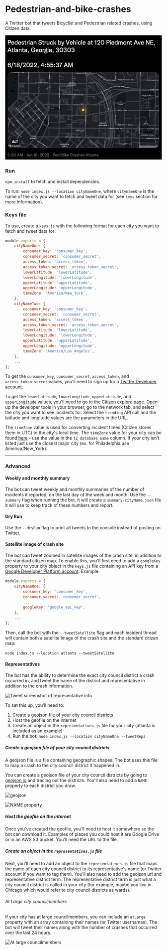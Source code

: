 # Pedestrian-and-bike-crashes

A Twitter bot that tweets Bicyclist and Pedestrian related crashes, using Citizen data.

![Tweet screenshot](example/example.png)

### Run
`npm install` to fetch and install dependencies.

To run: `node index.js --location cityNameOne`, where `cityNameOne` is the name of the city you want to fetch and tweet data for (see `keys` section for more information).

### Keys file
To use, create a `keys.js` with the following format for each city you want to fetch and tweet data for:

```js
module.exports = {
    cityNameOne: {
        consumer_key: 'consumer_key',
        consumer_secret: 'consumer_secret',
        access_token: 'access_token',
        access_token_secret: 'access_token_secret',
        lowerLatitude: 'lowerLatitude',
        lowerLongitude: 'lowerLongitude',
        upperLatitude: 'upperLatitude',
        upperLongitude: 'upperLongitude',
        timeZone: 'America/New_York',
    },
    cityNameTwo: {
        consumer_key: 'consumer_key',
        consumer_secret: 'consumer_secret',
        access_token: 'access_token',
        access_token_secret: 'access_token_secret',
        lowerLatitude: 'lowerLatitude',
        lowerLongitude: 'lowerLongitude',
        upperLatitude: 'upperLatitude',
        upperLongitude: 'upperLongitude',
        timeZone: 'America/Los_Angeles',
    },
    ...
};
```

To get the `consumer_key`, `consumer_secret`, `access_token`, and `access_token_secret` values, you'll need to sign up for a [Twitter Developer account](https://developer.twitter.com/en).

To get the `lowerLatitude`, `lowerLongitude`, `upperLatitude`, and `upperLongitude` values, you'll need to go to the [Citizen explore page](https://citizen.com/explore). Open up the developer tools in your browser, go to the network tab, and select the city you want to see incidents for. Select the `trending` API call and the latitude and longitude values are the parameters in the URL.

The `timeZone` value is used for converting incident times (Citizen stores them in UTC) to the city's local time. The `timeZone` value for your city can be found [here](https://en.wikipedia.org/wiki/List_of_tz_database_time_zones) - use the value in the `TZ database name` column. If your city isn't listed just use the closest major city (ex. for Philadelphia use America/New_York).

---

### Advanced
#### Weekly and monthly summary
The bot can tweet weekly and monthly summaries of the number of incidents it reported, on the last day of the week and month. Use the `--summary` flag when running the bot. It will create a `summary-cityName.json` file it will use to keep track of these numbers and report.

#### Dry Run
Use the `--dryRun` flag to print all tweets to the console instead of posting on Twitter.

#### Satellite image of crash site
The bot can tweet zoomed in satellite images of the crash site, in addition to the standard citizen map. To enable this, you'll first need to add a `googleKey` property to your city object in the `keys.js` file containing an API key from a [Google Developer Platform account](https://developers.google.com/maps/documentation/maps-static/get-api-key). Example:

```js
module.exports = {
    cityNameOne: {
        consumer_key: 'consumer_key',
        consumer_secret: 'consumer_secret',
        ...
        googleKey: 'google_api_key',
    },
    ...
};
```

Then, call the bot with the `--tweetSatellite` flag and each incident thread will contain both a satellite image of the crash site and the standard citizen map: 

```node index.js --location atlanta --tweetSatellite```

#### Representatives
The bot has the ability to determine the exact city council district a crash occurred in, and tweet the name of the district and representative in addition to the crash information.

![Tweet screenshot of representative info](example/repinfo.png)

To set this up, you'll need to:

1. Create a geojson file of your city council districts
2. Host the geofile on the internet
3. Create an object in the `representatives.js` file for your city (atlanta is included as an example)
4. Run the bot: `node index.js --location cityNameOne --tweetReps`

##### Create a geojson file of your city council districts
A geojson file is a file containing geographic shapes. The bot uses this file to map a crash to the city council district it happened in. 

You can create a geojson file of your city council districts by going to [geojson.io](http://geojson.io) and tracing out the districts. You'll also need to add a `NAME` property to each district you draw.

![geojson](example/geojson.png)

![NAME property](example/geojson_name.png)

##### Host the geofile on the internet
Once you've created the geofile, you'll need to host it somewhere so the bot can download it. Examples of places you could host it are Google Drive or in an AWS S3 bucket. You'll need the URL to the file.

##### Create an object in the `representatives.js` file
Next, you'll need to add an object to the `representatives.js` file that maps the name of each city council district to its representative's name (or Twitter account if you want to tag them). You'll also need to add the geojson url and representative district term. The representative district term is just what a city council district is called in your city (for example, maybe you live in Chicago which would refer to city council districts as wards).

###### At Large city councilmembers
If your city has at large councilmembers, you can include an `atLarge` property with an array containing their names (or Twitter usernames). The bot will tweet their names along with the number of crashes that occurred over the last 24 hours.

![At large councilmembers](example/atLarge.png)